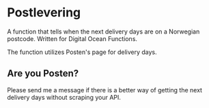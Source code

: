 # Postlevering

A function that tells when the next delivery days are on a Norwegian postcode. Written for Digital Ocean Functions.

The function utilizes Posten's page for delivery days.

## Are you Posten?

Please send me a message if there is a better way of getting the next delivery days without scraping your API.